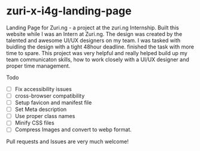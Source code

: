 # zuri-x-i4g-landing-page
Landing Page for Zuri.ng - a project at the zuri.ng Internship.
Built this website while I was an Intern at Zuri.ng. 
The design was created by the talented and awesome UI/UX designers on my team. 
I was tasked with buidling the design with a tight 48hour deadline. finished the task with more time to spare.
This project was very helpful and really helped build up my team communicaton skills, how to work closely with a UI/UX designer and proper time management.

Todo
- [ ] Fix accessibility issues
- [ ] cross-browser compatibility
- [ ] Setup favicon and manifest file
- [ ] Set Meta description
- [ ] Use proper class names
- [ ] Minify CSS files
- [ ] Compress Images and convert to webp format.

Pull requests and Issues are very much welcome!
